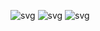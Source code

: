 ![svg](https://wakatime.com/share/@861a8c47-8fc9-4e74-962b-717a962d6838/5c6f2fd6-b3ee-4e2d-a015-9c673996c290.svg)
![svg](https://wakatime.com/share/@861a8c47-8fc9-4e74-962b-717a962d6838/34949166-4a2f-41b0-8f4e-bc1429216deb.svg)
![svg](https://wakatime.com/share/@861a8c47-8fc9-4e74-962b-717a962d6838/649aaf4f-32e4-441a-adb1-fa15a6b3bbf5.svg)
